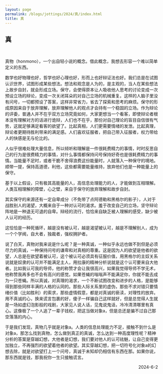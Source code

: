 ```yaml
---
layout: page
permalink: /blogs/jottings/2024/真/index.html
title: 真
---
```


## 真
<br>

真物（honmono），一个出自轻小说的概念。借此概念，我想去形容一个难以简单定义的东西。

数学也好物理也好，哲学也好心理也好，形而上也好辩证法也好。我们总是在试图认识世界，试图形成某些想法。想法和观念是人为的，是主观的，当人在某些想法上故步自封，就会形成立场。保守，会使得原本让人吸收他人思考的讨论变成一次预设立场的辩论，变成一次关闭耳朵的对自己立场的机械重复。这样的人脑子里没有问号，一切都预设了答案，这样非常省力，省去了探索和思考的麻烦。保守的形成原因来自于放弃理解，放弃理解他人的观点才会持有一个稳固的立场。作为辩论的评委，普通人并不在乎双方立场究竟如何，大家更想当一个看客，即使辩论者根本没有理解对方的话进行诡辩，人们也不在乎，那份对自己理论的盲目自信很有气势，这就足够满足看客的欲望了。比起真相，人们更需要情绪的发泄。比起真理，辩论者更期待胜利带来的满足感。人们喜欢征服者，把自己带入征服者，权力带给人的快感是无与伦比的。

人似乎很难处理大量信息，所以倾听和理解是一件很耗费精力的事情，时时反思自己的行为是很费精力的事情，对什么事情都保持问号保持好奇也是很耗费精力的事情。当能量不足时，或者干脆不舍得浪费这份能量时，人就落入一种保守的境地。顺带一提，保持高道德，利他，这些都需要能量维持，放弃他们也是一种能量上的保守。

基于以上假设，只有极其高能量的人，高信息处理能力的人，才能做到互相理解。人类互相理解的障壁，心之壁，来自于保守的放弃理解和故步自封。

其实保守的来源还有一定自卑成分（不免带了点阿德勒和黑格尔的影子），人对于战胜别人的渴望，大概来自于一种对认可的渴求。羞于改变自己的立场，坚守辩论阵地是一种退无可退的自卑。辩经的流行，恰恰来自缺乏被人理解的感受，缺少被人认可的经历。

这恰恰是一种死循环，越是没有被认可，越是渴望被认可，越是不理解别人，成为一个个学阀，自大者，独裁者，强权拥护者。

说了白天，真物对我来说是什么呢？是一种真诚，一种似乎永远也做不到但是必须尽力的真诚，一种保持问号的谦卑和对真相的尊重。这是因为人的欲望是他者的欲望，人总是在欲望着被认可，这个被认可必须具有征服价值，用黑格尔的主奴关系说就是奴隶的认可并不能满足主人，用拉康的精神分析说就是这个认可要来自大他者。比如我认可我的导师，他的称赞才会让我很高兴，如果我觉得导师不学无术，他称赞我再多也不会有高兴的感觉。如果苍蝇的嗡嗡声不能满足你，你就不能去成为一只苍蝇。所以真诚，对真理的渴求，一个不断试图改变和进步的人格，是能够得到那些同样丰满的人格的认同的。那些人际关系里的虚伪，那些不求对错只要情绪价值（比如胜利）的索求，那些虚情假意，都是对真诚的亵渎，对理性的放弃。用不真诚的心，换来谎言包裹的好，傻子一样骗自己这样就好，但是总觉得人生就是一场如虚幻泡影般的戏剧，大家见人说人话，见鬼说鬼话，冷冷清清哪里有真心。这像极了一个人追了一辈子钱权，把这当做对象a，但是总还是骗不过自己那空落落的内心。

于是我们发现，真物几乎就是对象a。人类的信息处理能力不足，接触不到什么是对象a，那怎么找到真物，怎么做到真正的真诚，怎么达到一种高度理性呢？精神分析的答案是穿越幻想，大他者是幻想，我们要对他人的认可祛魅，让自己变得更加独立，不再强烈的欲望着他者的欲望。其实穿越幻想，把一切符号化对象a的幻想去除，就是对欲望打上一个问号，真诚于未知却仍相信有东西在那。如果你说，那东西就是钱，那我祝你一生只接触谎言。

<p align="right">2024-6-2</p>